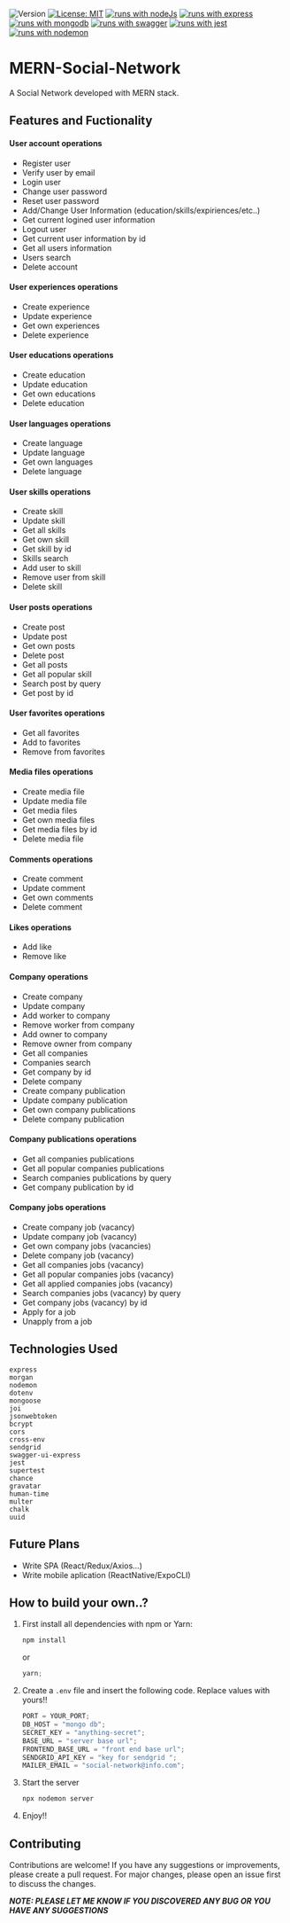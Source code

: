 ![Version](https://img.shields.io/badge/Version-0.7-blue.svg?cacheSeconds=2592000)
[![License: MIT](https://img.shields.io/badge/License-MIT-yellow.svg)](https://opensource.org/licenses/MIT)
[![runs with nodeJs](https://img.shields.io/badge/Runs%20with%20Node.Js-000.svg?style=flat-square&logo=nodedotjs&labelColor=f3f3f3&logoColor=#3C823B)](https://nodejs.org/ru)
[![runs with express](https://img.shields.io/badge/Runs%20with%20Express-000.svg?style=flat-square&logo=Express&labelColor=f3f3f3&logoColor=7D7D7D)](https://expressjs.com/ru/)
[![runs with mongodb](https://img.shields.io/badge/Runs%20with%20MongoDB-000.svg?style=flat-square&logo=mongodb&labelColor=f3f3f3&logoColor=#47A248)](https://swagger.io/)
[![runs with swagger](https://img.shields.io/badge/Runs%20with%20Swagger-000.svg?style=flat-square&logo=swagger&labelColor=f3f3f3&logoColor=#85EA2D)](https://swagger.io/)
[![runs with jest](https://img.shields.io/badge/Runs%20with%20Jest-000.svg?style=flat-square&logo=jest&labelColor=f3f3f3&logoColor=944058)](https://jestjs.io/ru/)
[![runs with nodemon](https://img.shields.io/badge/Runs%20with%20Nodemon-000.svg?style=flat-square&logo=nodemon&labelColor=f3f3f3&logoColor=nodemon)](https://www.npmjs.com/package/nodemon)

# MERN-Social-Network

A Social Network developed with MERN stack.

## Features and Fuctionality

#### User account operations

- Register user
- Verify user by email
- Login user
- Change user password
- Reset user password
- Add/Change User Information (education/skills/expiriences/etc..)
- Get current logined user information
- Logout user
- Get current user information by id
- Get all users information
- Users search
- Delete account

#### User experiences operations

- Create experience
- Update experience
- Get own experiences
- Delete experience

#### User educations operations

- Create education
- Update education
- Get own educations
- Delete education

#### User languages operations

- Create language
- Update language
- Get own languages
- Delete language

#### User skills operations

- Create skill
- Update skill
- Get all skills
- Get own skill
- Get skill by id
- Skills search
- Add user to skill
- Remove user from skill
- Delete skill

#### User posts operations

- Create post
- Update post
- Get own posts
- Delete post
- Get all posts
- Get all popular skill
- Search post by query
- Get post by id

#### User favorites operations

- Get all favorites
- Add to favorites
- Remove from favorites

#### Media files operations

- Create media file
- Update media file
- Get media files
- Get own media files
- Get media files by id
- Delete media file

#### Comments operations

- Create comment
- Update comment
- Get own comments
- Delete comment

#### Likes operations

- Add like
- Remove like

#### Company operations

- Create company
- Update company
- Add worker to company
- Remove worker from company
- Add owner to company
- Remove owner from company
- Get all companies
- Companies search
- Get company by id
- Delete company
- Create company publication
- Update company publication
- Get own company publications
- Delete company publication

#### Company publications operations

- Get all companies publications
- Get all popular companies publications
- Search companies publications by query
- Get company publication by id

#### Company jobs operations

- Create company job (vacancy)
- Update company job (vacancy)
- Get own company jobs (vacancies)
- Delete company job (vacancy)
- Get all companies jobs (vacancy)
- Get all popular companies jobs (vacancy)
- Get all applied companies jobs (vacancy)
- Search companies jobs (vacancy) by query
- Get company jobs (vacancy) by id
- Apply for a job
- Unapply from a job

## Technologies Used
    express
    morgan
    nodemon
    dotenv
    mongoose
    joi
    jsonwebtoken
    bcrypt
    cors
    cross-env
    sendgrid
    swagger-ui-express
    jest
    supertest
    chance
    gravatar
    human-time
    multer
    chalk
    uuid

## Future Plans

- Write SPA (React/Redux/Axios...)
- Write mobile aplication (ReactNative/ExpoCLI)

## How to build your own..?

1. First install all dependencies with npm or Yarn:
   ```javascript
   npm install
   ```
   or
   ```javascript
   yarn;
   ```
2. Create a `.env` file and insert the following code. Replace values with yours!!

   ```javascript
   PORT = YOUR_PORT;
   DB_HOST = "mongo db";
   SECRET_KEY = "anything-secret";
   BASE_URL = "server base url";
   FRONTEND_BASE_URL = "front end base url";
   SENDGRID_API_KEY = "key for sendgrid ";
   MAILER_EMAIL = "social-network@info.com";
   ```

3. Start the server

   ```javascript
   npx nodemon server
   ```

4. Enjoy!!


## Contributing

Contributions are welcome! If you have any suggestions or improvements, please create a pull request. For major changes, please open an issue first to discuss the changes.

**_NOTE: PLEASE LET ME KNOW IF YOU DISCOVERED ANY BUG OR YOU HAVE ANY SUGGESTIONS_**
